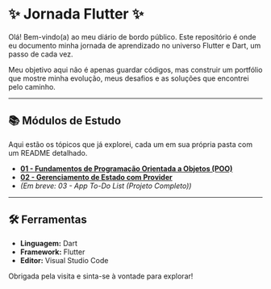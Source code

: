 # ✨ Jornada Flutter ✨

Olá! Bem-vindo(a) ao meu diário de bordo público. Este repositório é onde eu documento minha jornada de aprendizado no universo Flutter e Dart, um passo de cada vez.

Meu objetivo aqui não é apenas guardar códigos, mas construir um portfólio que mostre minha evolução, meus desafios e as soluções que encontrei pelo caminho.

---

## 📚 Módulos de Estudo

Aqui estão os tópicos que já explorei, cada um em sua própria pasta com um README detalhado.

* **[01 - Fundamentos de Programação Orientada a Objetos (POO)](./01-fundamentos-poo)**
* **[02 - Gerenciamento de Estado com Provider](./02-gerenciamento-estado-provider)**
* *(Em breve: 03 - App To-Do List (Projeto Completo))*

---

## 🛠️ Ferramentas

* **Linguagem:** Dart
* **Framework:** Flutter
* **Editor:** Visual Studio Code

Obrigada pela visita e sinta-se à vontade para explorar!
